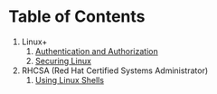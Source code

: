 # Table of Contents
1. Linux+
	1. [Authentication and Authorization](/Linux+/Authentication%20and%20Authorization.md)
	2. [Securing Linux](/Linux+/Securing%20Linux.md)
2. RHCSA (Red Hat Certified Systems Administrator)
	1. [Using Linux Shells](/RHCSA/Using%20Linux%20Shells.md)
